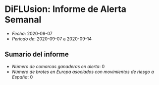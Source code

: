 # DiFLUsion: Informe de Alerta Semanal 

 - *Fecha*: 2020-09-07
 - *Periodo de*: 2020-09-07 a 2020-09-14

## Sumario del informe 
 - *Número de comarcas ganaderas en alerta*: 0
 - *Número de brotes en Europa asociados con movimientos de riesgo a España*: 0